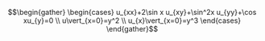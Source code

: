 ﻿
$$\begin{gather} \begin{cases} u_{xx}+2\sin x u_{xy}+\sin^2x u_{yy}+\cos xu_{y}=0 
\\
 u\vert_{x=0}=y^2 
\\
 u_{x}\vert_{x=0}=y^3 \end{cases} \end{gather}$$
